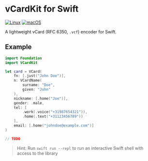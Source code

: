 # vCardKit for Swift

[![Linux](https://github.com/swift-calendar/vcardkit/workflows/Linux/badge.svg)](https://github.com/swift-calendar/vcardkit/actions)
[![macOS](https://github.com/swift-calendar/vcardkit/workflows/macOS/badge.svg)](https://github.com/swift-calendar/vcardkit/actions)

A lightweight vCard (RFC 6350, `.vcf`) encoder for Swift.

## Example

```swift
import Foundation
import VCardKit

let card = VCard(
    fn: [.just("John Doe")],
    n: VCardName(
        surname: "Doe",
        given: "John"
    ),
    nickname: [.home("Joe")],
    gender: .male,
    tel: [
        .work(.voice("+31987654321")),
        .home(.text("+31123456789"))
    ],
    email: [.home("johndoe@example.com")]
)

// TODO
```

> Hint: Run `swift run --repl` to run an interactive Swift shell with access to the library
